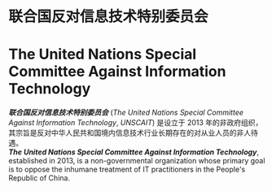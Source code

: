 联合国反对信息技术特别委员会
============================
The United Nations Special Committee Against Information Technology
===================================================================

***联合国反对信息技术特别委员会*** (*The United Nations Special Committee Against Information Technology*, *UNSCAIT*) 是设立于 2013 年的非政府组织，其宗旨是反对中华人民共和国境内信息技术行业长期存在的对从业人员的非人待遇。  
***The United Nations Special Committee Against Information Technology***, established in 2013, is a non-governmental organization whose primary goal is to oppose the inhumane treatment of IT practitioners in the People's Republic of China.
